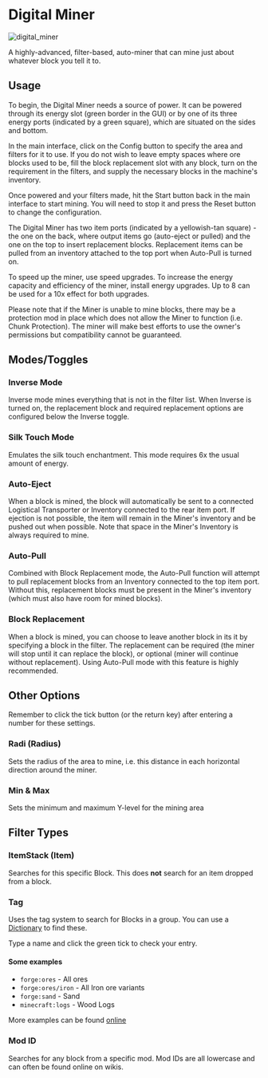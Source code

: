 # Digital Miner
![digital_miner](item:mekanism:digital_miner)

A highly-advanced, filter-based, auto-miner that can mine just about whatever block you tell it to.

## Usage
To begin, the Digital Miner needs a source of power. It can be powered through its energy slot (green border in the GUI) or by one of its three energy ports (indicated by a green square), which are situated on the sides and bottom.

In the main interface, click on the Config button to specify the area and filters for it to use. If you do not wish to leave empty spaces where ore blocks used to be, fill the block replacement slot with any block, turn on the requirement in the filters, and supply the necessary blocks in the machine's inventory.

Once powered and your filters made, hit the Start button back in the main interface to start mining. You will need to stop it and press the Reset button to change the configuration.

The Digital Miner has two item ports (indicated by a yellowish-tan square) - the one on the back, where output items go (auto-eject or pulled) and the one on the top to insert replacement blocks. Replacement items can be pulled from an inventory attached to the top port when Auto-Pull is turned on.

To speed up the miner, use speed upgrades. To increase the energy capacity and efficiency of the miner, install energy upgrades. Up to 8 can be used for a 10x effect for both upgrades.

Please note that if the Miner is unable to mine blocks, there may be a protection mod in place which does not allow the Miner to function (i.e. Chunk Protection). The miner will make best efforts to use the owner's permissions but compatibility cannot be guaranteed.

## Modes/Toggles
### Inverse Mode
Inverse mode mines everything that is not in the filter list. When Inverse is turned on, the replacement block and required replacement options are configured below the Inverse toggle.

### Silk Touch Mode
Emulates the silk touch enchantment. This mode requires 6x the usual amount of energy.

### Auto-Eject
When a block is mined, the block will automatically be sent to a connected Logistical Transporter or Inventory connected to the rear item port. If ejection is not possible, the item will remain in the Miner's inventory and be pushed out when possible. Note that space in the Miner's Inventory is always required to mine.

### Auto-Pull
Combined with Block Replacement mode, the Auto-Pull function will attempt to pull replacement blocks from an Inventory connected to the top item port. Without this, replacement blocks must be present in the Miner's inventory (which must also have room for mined blocks).

### Block Replacement
When a block is mined, you can choose to leave another block in its it by specifying a block in the filter. The replacement can be required (the miner will stop until it can replace the block), or optional (miner will continue without replacement). Using Auto-Pull mode with this feature is highly recommended.

## Other Options
Remember to click the tick button (or the return key) after entering a number for these settings.

### Radi (Radius)
Sets the radius of the area to mine, i.e. this distance in each horizontal direction around the miner.

### Min & Max
Sets the minimum and maximum Y-level for the mining area

## Filter Types
### ItemStack (Item)
Searches for this specific Block. This does **not** search for an item dropped from a block.

### Tag
Uses the tag system to search for Blocks in a group. You can use a [Dictionary](../gear/dictionary.md) to find these.

Type a name and click the green tick to check your entry.

#### Some examples
- `forge:ores` - All ores
- `forge:ores/iron` - All Iron ore variants
- `forge:sand` - Sand
- `minecraft:logs` - Wood Logs

More examples can be found [online](https://forge.gemwire.uk/wiki/Tags#Blocks)

### Mod ID
Searches for any block from a specific mod. Mod IDs are all lowercase and can often be found online on wikis.
